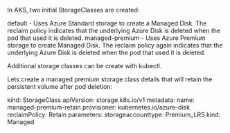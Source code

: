 In AKS, two initial StorageClasses are created:

default - Uses Azure Standard storage to create a Managed Disk. The reclaim policy indicates that the underlying Azure Disk is deleted when the pod that used it is deleted.
managed-premium - Uses Azure Premium storage to create Managed Disk. The reclaim policy again indicates that the underlying Azure Disk is deleted when the pod that used it is deleted.

Additional storage classes can be create with kubectl.

Lets create a managed premium storage class details that will retain the persistent volume after pod deletion:

kind: StorageClass
apiVersion: storage.k8s.io/v1
metadata:
  name: managed-premium-retain
provisioner: kubernetes.io/azure-disk
reclaimPolicy: Retain
parameters:
  storageaccounttype: Premium_LRS
  kind: Managed
